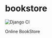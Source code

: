 # bookstore
![Django CI](https://github.com/kenhks/bookstore/workflows/Django%20CI/badge.svg)

Online BookStore

